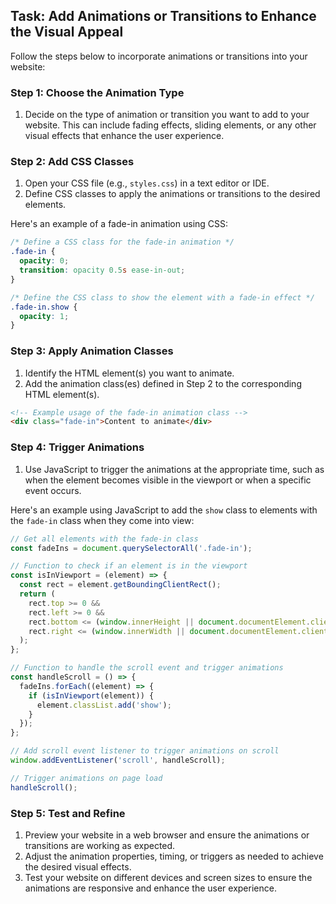 

## Task: Add Animations or Transitions to Enhance the Visual Appeal

Follow the steps below to incorporate animations or transitions into your website:

### Step 1: Choose the Animation Type

1. Decide on the type of animation or transition you want to add to your website. This can include fading effects, sliding elements, or any other visual effects that enhance the user experience.

### Step 2: Add CSS Classes

1. Open your CSS file (e.g., `styles.css`) in a text editor or IDE.
2. Define CSS classes to apply the animations or transitions to the desired elements.

Here's an example of a fade-in animation using CSS:

```css
/* Define a CSS class for the fade-in animation */
.fade-in {
  opacity: 0;
  transition: opacity 0.5s ease-in-out;
}

/* Define the CSS class to show the element with a fade-in effect */
.fade-in.show {
  opacity: 1;
}
```

### Step 3: Apply Animation Classes

1. Identify the HTML element(s) you want to animate.
2. Add the animation class(es) defined in Step 2 to the corresponding HTML element(s).

```html
<!-- Example usage of the fade-in animation class -->
<div class="fade-in">Content to animate</div>
```

### Step 4: Trigger Animations

1. Use JavaScript to trigger the animations at the appropriate time, such as when the element becomes visible in the viewport or when a specific event occurs.

Here's an example using JavaScript to add the `show` class to elements with the `fade-in` class when they come into view:

```javascript
// Get all elements with the fade-in class
const fadeIns = document.querySelectorAll('.fade-in');

// Function to check if an element is in the viewport
const isInViewport = (element) => {
  const rect = element.getBoundingClientRect();
  return (
    rect.top >= 0 &&
    rect.left >= 0 &&
    rect.bottom <= (window.innerHeight || document.documentElement.clientHeight) &&
    rect.right <= (window.innerWidth || document.documentElement.clientWidth)
  );
};

// Function to handle the scroll event and trigger animations
const handleScroll = () => {
  fadeIns.forEach((element) => {
    if (isInViewport(element)) {
      element.classList.add('show');
    }
  });
};

// Add scroll event listener to trigger animations on scroll
window.addEventListener('scroll', handleScroll);

// Trigger animations on page load
handleScroll();
```

### Step 5: Test and Refine

1. Preview your website in a web browser and ensure the animations or transitions are working as expected.
2. Adjust the animation properties, timing, or triggers as needed to achieve the desired visual effects.
3. Test your website on different devices and screen sizes to ensure the animations are responsive and enhance the user experience.
